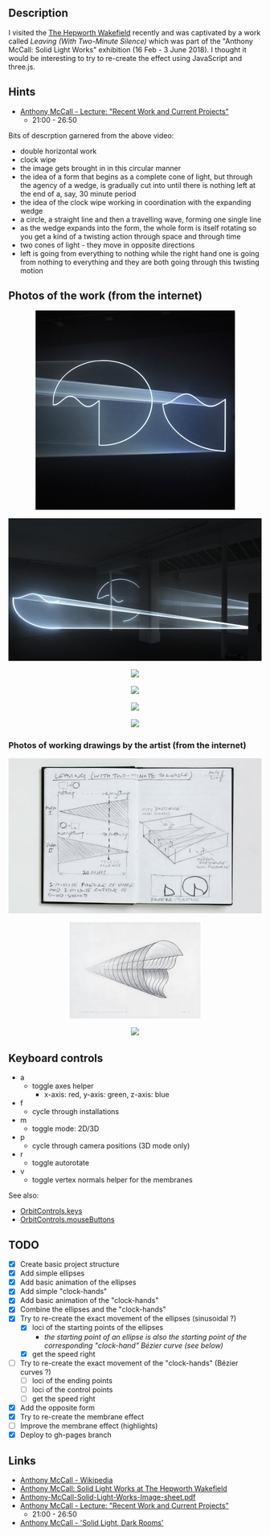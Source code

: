 ## Description

I visited the [The Hepworth Wakefield](https://hepworthwakefield.org/) recently and was captivated
by a work called _Leaving (With Two-Minute Silence)_ which was part of the "Anthony McCall: Solid Light Works" exhibition (16 Feb - 3 June 2018). I thought it would be interesting to try to re-create the effect using JavaScript and three.js.

## Hints

* [Anthony McCall - Lecture: "Recent Work and Current Projects"](https://www.youtube.com/watch?v=HvuqdpsmS-s)
    * 21:00 - 26:50

Bits of descrption garnered from the above video:    

* double horizontal work
* clock wipe
* the image gets brought in in this circular manner
* the idea of a form that begins as a complete cone of light, but through the agency of a wedge, is gradually cut into until there is nothing left at the end of a, say, 30 minute period
* the idea of the clock wipe working in coordination with the expanding wedge
* a circle, a straight line and then a travelling wave, forming one single line
* as the wedge expands into the form, the whole form is itself rotating so you get a kind of a twisting action through space and through time
* two cones of light - they move in opposite directions
* left is going from everything to nothing while the right hand one is going from nothing to everything and they are both going through this twisting motion

## Photos of the work (from the internet)

<p align="center">
  <img src="Images/54147-3.jpg">
</p>

<p align="center">
  <img src="Images/20161016063645-Anthony-McCall-Leaving-With-Two-Minute-Silence-2009-double-installation-with-sound-32-min-edition-of-3-Courtesy-Galerie-Martine-Aboucaya-Photo-Fran_ois-Doury9-1024x576.jpg">
</p>

<p align="center">
  <img src="Images/Anthony-McCall-Leaving-With-Two-Minute-Silence-2009-double-installation-with-sound-32-min-edition-of-3-Courtesy-Galerie-Martine-Aboucaya-Photo-François-Doury6-e1474556507991-1024x439.jpg">
</p>

<p align="center">
  <img src="Images/Anthony-McCall-Leaving-With-Two-Minute-Silence-2009-double-installation-with-sound-32-min-edition-of-3-Courtesy-Galerie-Martine-Aboucaya-Photo-François-Doury8-1024x683.jpg">
</p>

<p align="center">
  <img src="Images/Web-Anthony-McCall-Leaving-With-Two-Minute-Silence-2009-Photo-François-Doury2.jpg">
</p>

<p align="center">
  <img src="Images/Web-Anthony-McCall-Leaving-With-Two-Minute-Silence-2009-Photo-François-Doury3.jpg">
</p>

### Photos of working drawings by the artist (from the internet)

<p align="center">
  <img src="Images/1435064694_F_McCall.jpg">
</p>

<p align="center">
  <img src="Images/download.jpeg">
</p>

<p align="center">
  <img src="Images/Anthony-McCall-Leaving-With-Two-Minute-Silence-2006-8-Working-drawings-360-degree-turn-set-of-24-unique-works-Courtesy-Galerie-Martine-Aboucaya-Photo-François-Doury2-1024x683.jpg">
</p>

## Keyboard controls

* a
  * toggle axes helper
    * x-axis: red, y-axis: green, z-axis: blue
* f
  * cycle through installations
* m
  * toggle mode: 2D/3D
* p
  * cycle through camera positions (3D mode only)
* r
  * toggle autorotate    
* v
  * toggle vertex normals helper for the membranes

See also:

* [OrbitControls.keys](https://threejs.org/docs/index.html#examples/controls/OrbitControls.keys)
* [OrbitControls.mouseButtons](https://threejs.org/docs/index.html#examples/controls/OrbitControls.mouseButtons)

## TODO

* [x] Create basic project structure
* [x] Add simple ellipses
* [x] Add basic animation of the ellipses
* [x] Add simple "clock-hands"
* [x] Add basic animation of the "clock-hands"
* [x] Combine the ellipses and the "clock-hands"
* [x] Try to re-create the exact movement of the ellipses (sinusoidal ?)
    * [x] loci of the starting points of the ellipses
        * _the starting point of an ellipse is also the starting point of the corresponding "clock-hand" Bézier curve (see below)_
    * [x] get the speed right
* [ ] Try to re-create the exact movement of the "clock-hands" (Bézier curves ?)
    * [ ] loci of the ending points
    * [ ] loci of the control points
    * [ ] get the speed right
* [x] Add the opposite form
* [x] Try to re-create the membrane effect
* [ ] Improve the membrane effect (highlights)
* [x] Deploy to gh-pages branch

## Links

* [Anthony McCall - Wikipedia](https://en.wikipedia.org/wiki/Anthony_McCall)
* [Anthony McCall: Solid Light Works at The Hepworth Wakefield](https://www.youtube.com/watch?v=86rUPcMZ2dU)
* [Anthony-McCall-Solid-Light-Works-Image-sheet.pdf](https://s3-eu-west-1.amazonaws.com/hepworth-wakefield-live/wp-content/uploads/2017/11/08095925/Anthony-McCall-Solid-Light-Works-Image-sheet.pdf)
* [Anthony McCall - Lecture: "Recent Work and Current Projects"](https://www.youtube.com/watch?v=HvuqdpsmS-s)
    * 21:00 - 26:50
* [Anthony McCall - 'Solid Light, Dark Rooms'](https://www.youtube.com/watch?v=ufDO2EGtMmE)
